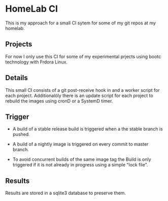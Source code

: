 # HomeLab CI

This is my approach for a small CI sytem for some of my git repos at my
homelab.

## Projects

For now I only use this CI for some of my experimental prjects using bootc
technology with Frdora Linux.

## Details

This small CI consists of a git post-receive hook in and a worker script for
each project. Additionalöly there is an update script for each project to
rebuild the images using cronD or a SystemD timer.  

## Trigger

* A build of a stable release build is triggered when a the stable branch is
pushed.  

* A build of a nightly image is triggered on every commit to master branch.

* To avoid concurrent builds of the same image tag the Build is only triggered
if it is not already in progress using a simple "lock file".

## Results

Results are stored in a sqlite3 database to preserve them.
